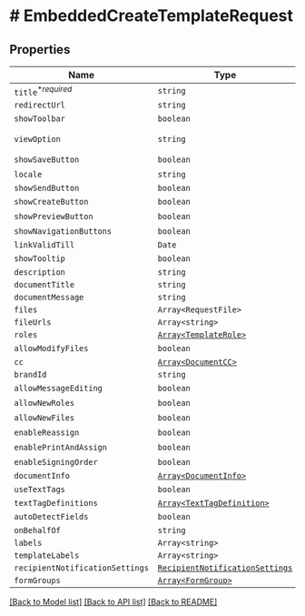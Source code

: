 # # EmbeddedCreateTemplateRequest



## Properties

Name | Type | Description | Notes
------------ | ------------- | ------------- | -------------
| `title`<sup>*_required_</sup> | ```string``` |   |  |
| `redirectUrl` | ```string``` |   |  |
| `showToolbar` | ```boolean``` |   |  [default to false] |
| `viewOption` | ```string``` |   |  [default to ViewOptionEnum.PreparePage] |
| `showSaveButton` | ```boolean``` |   |  [default to true] |
| `locale` | ```string``` |   |  [default to LocaleEnum.En] |
| `showSendButton` | ```boolean``` |   |  |
| `showCreateButton` | ```boolean``` |   |  [default to true] |
| `showPreviewButton` | ```boolean``` |   |  [default to true] |
| `showNavigationButtons` | ```boolean``` |   |  [default to true] |
| `linkValidTill` | ```Date``` |   |  |
| `showTooltip` | ```boolean``` |   |  [default to false] |
| `description` | ```string``` |   |  |
| `documentTitle` | ```string``` |   |  |
| `documentMessage` | ```string``` |   |  |
| `files` | ```Array<RequestFile>``` |   |  |
| `fileUrls` | ```Array<string>``` |   |  |
| `roles` | [```Array<TemplateRole>```](TemplateRole.md) |   |  |
| `allowModifyFiles` | ```boolean``` |   |  [default to true] |
| `cc` | [```Array<DocumentCC>```](DocumentCC.md) |   |  |
| `brandId` | ```string``` |   |  |
| `allowMessageEditing` | ```boolean``` |   |  [default to true] |
| `allowNewRoles` | ```boolean``` |   |  [default to true] |
| `allowNewFiles` | ```boolean``` |   |  [default to true] |
| `enableReassign` | ```boolean``` |   |  [default to true] |
| `enablePrintAndAssign` | ```boolean``` |   |  [default to false] |
| `enableSigningOrder` | ```boolean``` |   |  [default to false] |
| `documentInfo` | [```Array<DocumentInfo>```](DocumentInfo.md) |   |  |
| `useTextTags` | ```boolean``` |   |  [default to false] |
| `textTagDefinitions` | [```Array<TextTagDefinition>```](TextTagDefinition.md) |   |  |
| `autoDetectFields` | ```boolean``` |   |  [default to false] |
| `onBehalfOf` | ```string``` |   |  |
| `labels` | ```Array<string>``` |   |  |
| `templateLabels` | ```Array<string>``` |   |  |
| `recipientNotificationSettings` | [```RecipientNotificationSettings```](RecipientNotificationSettings.md) |   |  |
| `formGroups` | [```Array<FormGroup>```](FormGroup.md) |   |  |

[[Back to Model list]](../README.md#models) [[Back to API list]](../README.md#api-endpoints) [[Back to README]](../README.md)
